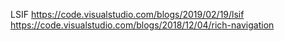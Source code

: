 LSIF
https://code.visualstudio.com/blogs/2019/02/19/lsif
https://code.visualstudio.com/blogs/2018/12/04/rich-navigation

